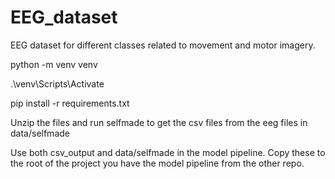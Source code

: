 # EEG_dataset
EEG dataset for different classes related to movement and motor imagery.


python -m venv venv

.\venv\Scripts\Activate

pip install -r requirements.txt

Unzip the files and run selfmade to get the csv files from the eeg files in data/selfmade

Use both csv_output and data/selfmade in the model pipeline. Copy these to the root of the project you have the model pipeline from the other repo.
